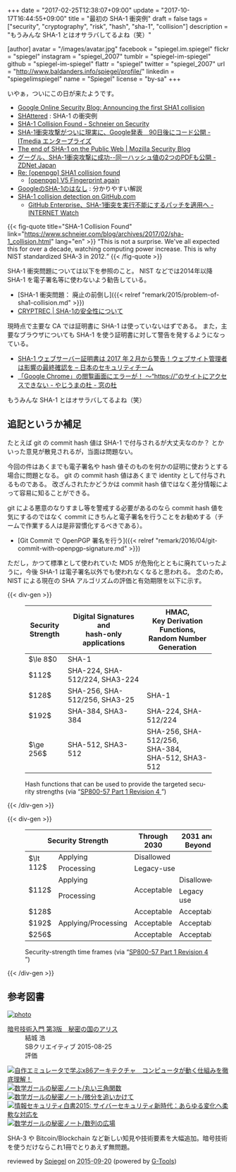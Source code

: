 +++
date = "2017-02-25T12:38:07+09:00"
update = "2017-10-17T16:44:55+09:00"
title = "最初の SHA-1 衝突例"
draft = false
tags = ["security", "cryptography", "risk", "hash", "sha-1", "collision"]
description = "もうみんな SHA-1 とはオサラバしてるよね（笑）"

[author]
  avatar = "/images/avatar.jpg"
  facebook = "spiegel.im.spiegel"
  flickr = "spiegel"
  instagram = "spiegel_2007"
  tumblr = "spiegel-im-spiegel"
  github = "spiegel-im-spiegel"
  flattr = "spiegel"
  twitter = "spiegel_2007"
  url = "http://www.baldanders.info/spiegel/profile/"
  linkedin = "spiegelimspiegel"
  name = "Spiegel"
  license = "by-sa"
+++

いやぁ，ついにこの日が来たようです。

- [Google Online Security Blog: Announcing the first SHA1 collision](https://security.googleblog.com/2017/02/announcing-first-sha1-collision.html)
- [SHAttered](https://shattered.it/) : SHA-1 の衝突例
- [SHA-1 Collision Found - Schneier on Security](https://www.schneier.com/blog/archives/2017/02/sha-1_collision.html)
- [SHA-1衝突攻撃がついに現実に、Google発表　90日後にコード公開 - ITmedia エンタープライズ](http://www.itmedia.co.jp/enterprise/articles/1702/24/news067.html)
- [The end of SHA-1 on the Public Web | Mozilla Security Blog](https://blog.mozilla.org/security/2017/02/23/the-end-of-sha-1-on-the-public-web/)
- [グーグル、SHA-1衝突攻撃に成功--同一ハッシュ値の2つのPDFも公開 - ZDNet Japan](https://japan.zdnet.com/article/35097102/)
- [Re: [openpgp] SHA1 collision found](https://mailarchive.ietf.org/arch/msg/openpgp/AjJ3BHzd2c9K2KQ3DTk9Ry_QVYM)
    - [[openpgp] V5 Fingerprint again](https://mailarchive.ietf.org/arch/msg/openpgp/_uV_coJ0CYayv_2ptJMuSraJhws)
- [GoogleのSHA-1のはなし](https://www.slideshare.net/herumi/googlesha1) : 分かりやすい解説
- [SHA-1 collision detection on GitHub.com](https://github.com/blog/2338-sha-1-collision-detection-on-github-com)
    - [GitHub Enterprise、SHA-1衝突を実行不能にするパッチを適用へ -INTERNET Watch](http://internet.watch.impress.co.jp/docs/news/1050486.html)

{{< fig-quote title="SHA-1 Collision Found" link="https://www.schneier.com/blog/archives/2017/02/sha-1_collision.html" lang="en" >}}
<q>This is not a surprise. We've all expected this for over a decade, watching computing power increase. This is why NIST standardized SHA-3 in 2012.</q>
{{< /fig-quote >}}

SHA-1 衝突問題については以下を参照のこと。
NIST などでは2014年以降 SHA-1 を電子署名等に使わないよう勧告している。

- [SHA-1 衝突問題： 廃止の前倒し]({{< relref "remark/2015/problem-of-sha1-collision.md" >}})
- [CRYPTREC | SHA-1の安全性について](http://www.cryptrec.go.jp/topics/cryptrec_20151218_sha1_cryptanalysis.html)

現時点で主要な CA では証明書に SHA-1 は使っていないはずである。
また，主要なブラウザについても SHA-1 を使う証明書に対して警告を発するようになっている。

- [SHA-1 ウェブサーバー証明書は 2017 年２月から警告！ウェブサイト管理者は影響の最終確認を – 日本のセキュリティチーム](https://blogs.technet.microsoft.com/jpsecurity/2016/11/25/sha1countdown/)
- [「Google Chrome」の閲覧画面にエラーが！ ～“https://”のサイトにアクセスできない - やじうまの杜 - 窓の杜](http://forest.watch.impress.co.jp/docs/serial/yajiuma/1041798.html)

もうみんな SHA-1 とはオサラバしてるよね（笑）

## 追記というか補足

たとえば git の commit hash 値は SHA-1 で付与されるが大丈夫なのか？ とかいった意見が散見されるが，当面は問題ない。

今回の件はあくまでも電子署名や hash 値そのものを何かの証明に使おうとする場合に問題となる。
git の commit hash 値はあくまで identity として付与されるものである。
改ざんされたかどうかは commit hash 値ではなく差分情報によって容易に知ることができる。

git による悪意のなりすまし等を警戒する必要があるのなら commit hash 値を気にするのではなく commit にきちんと電子署名を行うことをお勧めする（チームで作業する人は是非習慣化するべきである）。

- [Git Commit で OpenPGP 署名を行う]({{< relref "remark/2016/04/git-commit-with-openpgp-signature.md" >}})

ただし，かつて標準として使われていた MD5 が危殆化とともに廃れていったように，今後 SHA-1 は電子署名以外でも使われなくなると思われる。
念のため， NIST による現在の SHA アルゴリズムの評価と有効期限を以下に示す。

{{< div-gen >}}
<figure lang='en'>
<style scoped>
main table.nist3 th  {
  vertical-align:middle;
  text-align: center;
}
main table.nist3 td  {
  //vertical-align:middle;
  text-align: center;
}
</style>
<table class="nist3">
<thead>
<tr>
<th>Security <br>Strength</th>
<th>Digital Signatures and <br>hash-only applications</th>
<th>HMAC,<br>Key Derivation Functions,<br>Random Number Generation</th>
</tr>
</thead>
<tbody>
<tr>
<td> $\le 8$0</td>
<td>SHA-1</td>
<td>&nbsp;</td>
</tr><tr>
<td>$112$</td>
<td>SHA-224, SHA-512/224, SHA3-224</td>
<td>&nbsp;</td>
</tr><tr>
<td>$128$</td>
<td>SHA-256, SHA-512/256, SHA3-25</td>
<td>SHA-1</td>
</tr><tr>
<td>$192$</td>
<td>SHA-384, SHA3-384</td>
<td>SHA-224, SHA-512/224</td>
</tr><tr>
<td>$\ge 256$</td>
<td>SHA-512, SHA3-512</td>
<td>SHA-256, SHA-512/256,<br> SHA-384,<br> SHA-512, SHA3-512</td>
</tr>
</tbody>
</table>
<figcaption>Hash functions that can be used to provide the targeted security strengths (via <q><a href='https://doi.org/10.6028/NIST.SP.800-57pt1r4'>SP800-57 Part 1 Revision 4 <sup><i class='fa fa-file-pdf-o'></i></sup></a></q>)</figcaption>
</figure>
{{< /div-gen >}}

{{< div-gen >}}
<figure lang='en'>
<style scoped>
main table.nist4 th  {
  vertical-align:middle;
  text-align: center;
}
main table.nist4 td  {
  vertical-align:middle;
  text-align: center;
}
</style>
<table class="nist4">
<thead>
<tr>
<th colspan='2'>Security Strength</th>
<th>Through<br> 2030</th>
<th>2031 and<br> Beyond</th>
</tr>
</thead>
<tbody>
<tr><td rowspan='2'>$\lt 112$</td><td>Applying</td>  <td colspan='2'>Disallowed</td></tr>
<tr>                              <td>Processing</td><td colspan='2'>Legacy-use</td></tr>
<tr><td rowspan='2'>$112$</td>    <td>Applying</td>  <td rowspan='2'>Acceptable</td><td>Disallowed</td></tr>
<tr>                              <td>Processing</td>                               <td>Legacy use</td></tr>

<tr><td>$128$</td>                <td rowspan='3'>Applying/Processing</td><td>Acceptable</td><td>Acceptable</td></tr>
<tr><td>$192$</td>                                   <td>Acceptable</td><td>Acceptable</td></tr>
<tr><td>$256$</td>                                   <td>Acceptable</td><td>Acceptable</td></tr>
</tbody>
</table>
<figcaption>Security-strength time frames (via <q><a href='https://doi.org/10.6028/NIST.SP.800-57pt1r4'>SP800-57 Part 1 Revision 4 <sup><i class='fa fa-file-pdf-o'></i></sup></a></q>)</figcaption>
</figure>
{{< /div-gen >}}

## 参考図書

<div class="hreview" ><a class="item url" href="http://www.amazon.co.jp/exec/obidos/ASIN/B015643CPE/baldandersinf-22/"><img src="http://ecx.images-amazon.com/images/I/51t6yHHVwEL._SL160_.jpg" alt="photo" class="photo"  /></a><dl ><dt class="fn"><a class="item url" href="http://www.amazon.co.jp/exec/obidos/ASIN/B015643CPE/baldandersinf-22/">暗号技術入門 第3版　秘密の国のアリス</a></dt><dd>結城 浩 </dd><dd>SBクリエイティブ 2015-08-25</dd><dd>評価<abbr class="rating" title="5"><img src="http://g-images.amazon.com/images/G/01/detail/stars-5-0.gif" alt="" /></abbr> </dd></dl><p class="similar"><a href="http://www.amazon.co.jp/exec/obidos/ASIN/B0148FQNVC/baldandersinf-22/" target="_top"><img src="http://images.amazon.com/images/P/B0148FQNVC.09._SCTHUMBZZZ_.jpg"  alt="自作エミュレータで学ぶx86アーキテクチャ　コンピュータが動く仕組みを徹底理解！"  /></a> <a href="http://www.amazon.co.jp/exec/obidos/ASIN/B00W6NCLJM/baldandersinf-22/" target="_top"><img src="http://images.amazon.com/images/P/B00W6NCLJM.09._SCTHUMBZZZ_.jpg"  alt="数学ガールの秘密ノート/丸い三角関数"  /></a> <a href="http://www.amazon.co.jp/exec/obidos/ASIN/B00Y9EYOIW/baldandersinf-22/" target="_top"><img src="http://images.amazon.com/images/P/B00Y9EYOIW.09._SCTHUMBZZZ_.jpg"  alt="数学ガールの秘密ノート/微分を追いかけて"  /></a> <a href="http://www.amazon.co.jp/exec/obidos/ASIN/B012BYBTZC/baldandersinf-22/" target="_top"><img src="http://images.amazon.com/images/P/B012BYBTZC.09._SCTHUMBZZZ_.jpg"  alt="情報セキュリティ白書2015: サイバーセキュリティ新時代：あらゆる変化へ柔軟な対応を"  /></a> <a href="http://www.amazon.co.jp/exec/obidos/ASIN/B00W6NCLL0/baldandersinf-22/" target="_top"><img src="http://images.amazon.com/images/P/B00W6NCLL0.09._SCTHUMBZZZ_.jpg"  alt="数学ガールの秘密ノート/数列の広場"  /></a> </p>
<p class="description">SHA-3 や Bitcoin/Blockchain など新しい知見や技術要素を大幅追加。暗号技術を使うだけならこれ1冊でとりあえず無問題。</p>
<p class="gtools" >reviewed by <a href='#maker' class='reviewer'>Spiegel</a> on <abbr class="dtreviewed" title="2015-09-20">2015-09-20</abbr> (powered by <a href="http://www.goodpic.com/mt/aws/index.html" >G-Tools</a>)</p>
</div>
